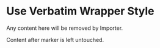# Use Verbatim Wrapper Style

<!-- == imptr: yaml-snippet / begin from: ../yaml/snippet-k8s-resource.yaml#[min-resource] wrap: yaml == -->

Any content here will be removed by Importer.

<!-- == imptr: yaml-snippet / end == -->

Content after marker is left untouched.
